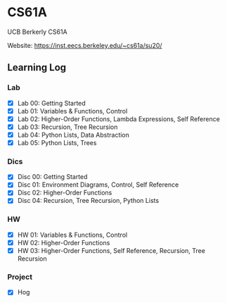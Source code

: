 # CS61A
UCB Berkerly CS61A

Website: https://inst.eecs.berkeley.edu/~cs61a/su20/

## Learning Log

### Lab
- [x] Lab 00: Getting Started
- [x] Lab 01: Variables & Functions, Control 
- [x] Lab 02: Higher-Order Functions, Lambda Expressions, Self Reference
- [x] Lab 03: Recursion, Tree Recursion
- [x] Lab 04: Python Lists, Data Abstraction
- [x] Lab 05: Python Lists, Trees

### Dics
- [x] Disc 00: Getting Started
- [x] Disc 01: Environment Diagrams, Control, Self Reference
- [x] Disc 02: Higher-Order Functions
- [x] Disc 04: Recursion, Tree Recursion, Python Lists

### HW
- [x] HW 01: Variables & Functions, Control
- [x] HW 02: Higher-Order Functions
- [x] HW 03: Higher-Order Functions, Self Reference, Recursion, Tree Recursion

### Project
- [x] Hog




